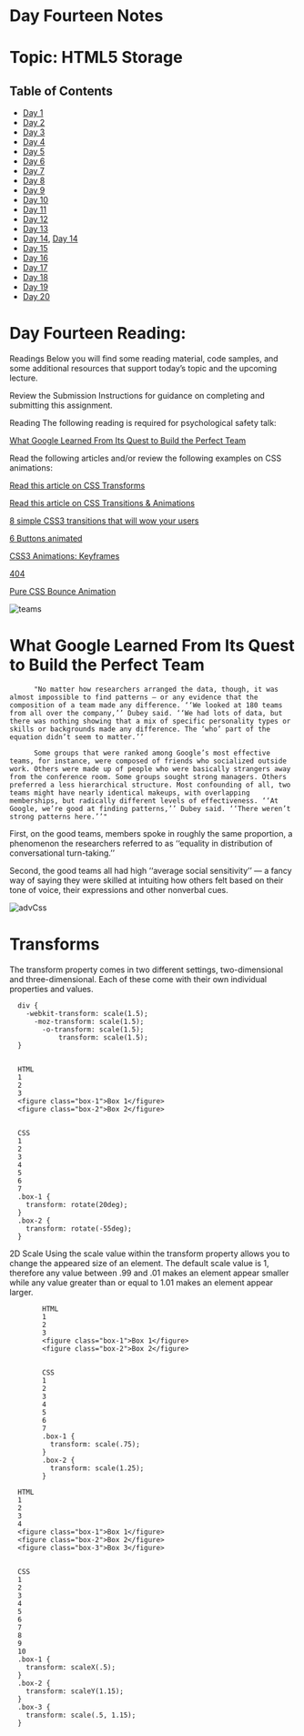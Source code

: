 # Day Fourteen Notes

# Topic: HTML5 Storage


## Table of Contents

- [Day 1](class-01.md)
- [Day 2](class-02.md)
- [Day 3](class-03.md)
- [Day 4](class-04.md)
- [Day 5](class-05.md)
- [Day 6](class-06.md)
- [Day 7](class-07.md)
- [Day 8](class-08.md)
- [Day 9](class-09.md)
- [Day 10](class-10.md)
- [Day 11](class-11.md)
- [Day 12](class-12.md)
- [Day 13](class-13.md)
- [Day 14](class-14.md), [Day 14](class-14b.md)
- [Day 15](class-15.md)
- [Day 16](class-16.md)
- [Day 17](class-17.md)
- [Day 18](class-18.md)
- [Day 19](class-19.md)
- [Day 20](class-20.md)







# Day Fourteen Reading:

Readings
Below you will find some reading material, code samples, and some additional resources that support today’s topic and the upcoming lecture.

Review the Submission Instructions for guidance on completing and submitting this assignment.

Reading
The following reading is required for psychological safety talk:

[What Google Learned From Its Quest to Build the Perfect Team](https://www.google.com/amp/mobile.nytimes.com/2016/02/28/magazine/what-google-learned-from-its-quest-to-build-the-perfect-team.amp.html)

Read the following articles and/or review the following examples on CSS animations:

[Read this article on CSS Transforms](http://learn.shayhowe.com/advanced-html-css/css-transforms/)

[Read this article on CSS Transitions & Animations](http://learn.shayhowe.com/advanced-html-css/transitions-animations/)

[8 simple CSS3 transitions that will wow your users](http://www.webdesignerdepot.com/2014/05/8-simple-css3-transitions-that-will-wow-your-users)

[6 Buttons animated](http://codepen.io/retyui/pen/ByoaXV)

[CSS3 Animations: Keyframes](http://codepen.io/akshaychauhan/pen/oAfae)

[404](http://codepen.io/kieranfivestars/pen/MYdQxX)

[Pure CSS Bounce Animation](http://codepen.io/dp_lewis/pen/gCfBv)



![teams](https://external-content.duckduckgo.com/iu/?u=https%3A%2F%2Ftse2.mm.bing.net%2Fth%3Fid%3DOIP.qhr0XlDToyinEBD8-igU_AHaE8%26pid%3DApi&f=1)


# What Google Learned From Its Quest to Build the Perfect Team

          "No matter how researchers arranged the data, though, it was almost impossible to find patterns — or any evidence that the composition of a team made any difference. ‘‘We looked at 180 teams from all over the company,’’ Dubey said. ‘‘We had lots of data, but there was nothing showing that a mix of specific personality types or skills or backgrounds made any difference. The ‘who’ part of the equation didn’t seem to matter.’’

          Some groups that were ranked among Google’s most effective teams, for instance, were composed of friends who socialized outside work. Others were made up of people who were basically strangers away from the conference room. Some groups sought strong managers. Others preferred a less hierarchical structure. Most confounding of all, two teams might have nearly identical makeups, with overlapping memberships, but radically different levels of effectiveness. ‘‘At Google, we’re good at finding patterns,’’ Dubey said. ‘‘There weren’t strong patterns here.’’"

First, on the good teams, members spoke in roughly the same proportion, a phenomenon the researchers referred to as ‘‘equality in distribution of conversational turn-taking.’’

Second, the good teams all had high ‘‘average social sensitivity’’ — a fancy way of saying they were skilled at intuiting how others felt based on their tone of voice, their expressions and other nonverbal cues.



![advCss](https://external-content.duckduckgo.com/iu/?u=https%3A%2F%2Fi.ytimg.com%2Fvi%2FnwmlSPaz4d4%2Fmaxresdefault.jpg&f=1&nofb=1)


# Transforms

The transform property comes in two different settings, two-dimensional and three-dimensional. Each of these come with their own individual properties and values.

      div {
        -webkit-transform: scale(1.5);
          -moz-transform: scale(1.5);
            -o-transform: scale(1.5);
                transform: scale(1.5);
      }


      HTML
      1
      2
      3
      <figure class="box-1">Box 1</figure>
      <figure class="box-2">Box 2</figure>

                    
      CSS
      1
      2
      3
      4
      5
      6
      7
      .box-1 {
        transform: rotate(20deg);
      }
      .box-2 {
        transform: rotate(-55deg);
      }

2D Scale
Using the scale value within the transform property allows you to change the appeared size of an element. The default scale value is 1, therefore any value between .99 and .01 makes an element appear smaller while any value greater than or equal to 1.01 makes an element appear larger.

            HTML
            1
            2
            3
            <figure class="box-1">Box 1</figure>
            <figure class="box-2">Box 2</figure>

                          
            CSS
            1
            2
            3
            4
            5
            6
            7
            .box-1 {
              transform: scale(.75);
            }
            .box-2 {
              transform: scale(1.25);
            }

      HTML
      1
      2
      3
      4
      <figure class="box-1">Box 1</figure>
      <figure class="box-2">Box 2</figure>
      <figure class="box-3">Box 3</figure>

                    
      CSS
      1
      2
      3
      4
      5
      6
      7
      8
      9
      10
      .box-1 {
        transform: scaleX(.5);
      }
      .box-2 {
        transform: scaleY(1.15);
      }
      .box-3 {
        transform: scale(.5, 1.15);
      }
